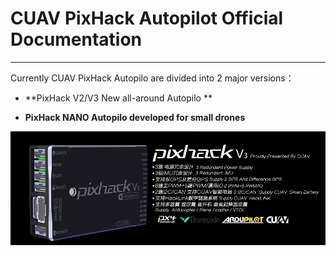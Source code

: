 # CUAV PixHack Autopilot Official Documentation

---

Currently CUAV PixHack Autopilo are divided into 2 major versions：

* **PixHack V2/V3       New all-around Autopilo **

* **PixHack NANO       Autopilo developed for small drones**

![](/assets/pixhackv31.png)





